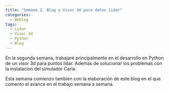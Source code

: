 ```yaml
---
title: "Semana 2. Blog y Visor 3d para datos Lidar"
categories:
  - Weblog
tags:
  - Lidar
  - Visor 3d
  - Python
  - Blog
---
```


En la segunda semana, trabajaré principalmente en el desarrollo en Python de un visor 3d para puntos lidar. Ademas de solucionar los problemas con la instalacion del simulador Carla.

Esta semana comienzo tambien con la elaboración de este blog en el que comento el avance en el trabajo semana a semana.

 




